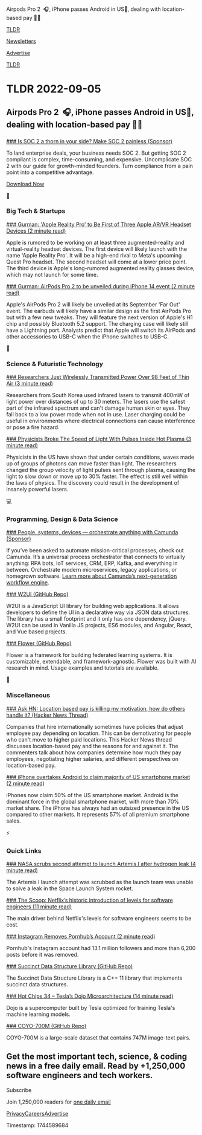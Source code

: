 Airpods Pro 2  🎧, iPhone passes Android in US📱, dealing with location-based pay 👨‍💻

[TLDR](/)

[Newsletters](/newsletters)

[Advertise](https://advertise.tldr.tech/)

[TLDR](/)

# TLDR 2022-09-05

## Airpods Pro 2  🎧, iPhone passes Android in US📱, dealing with location-based pay 👨‍💻

### 

[### Is SOC 2 a thorn in your side? Make SOC 2 painless (Sponsor)](https://vpdae.com/redirect/ctcu2lfg2f1goj7q7w8yirumohy)

To land enterprise deals, your business needs SOC 2. But getting SOC 2 compliant is complex, time-consuming, and expensive. Uncomplicate SOC 2 with our guide for growth-minded founders. Turn compliance from a pain point into a competitive advantage.

[Download Now](https://vpdae.com/redirect/ctcu2lfg2f1goj7q7w8yirumohy)

📱

### Big Tech & Startups

[### Gurman: 'Apple Reality Pro' to Be First of Three Apple AR/VR Headset Devices (2 minute read)](https://www.macrumors.com/2022/09/04/apple-reality-pro-to-be-first-of-three-headsets/)

Apple is rumored to be working on at least three augmented-reality and virtual-reality headset devices. The first device will likely launch with the name 'Apple Reality Pro'. It will be a high-end rival to Meta's upcoming Quest Pro headset. The second headset will come at a lower price point. The third device is Apple's long-rumored augmented reality glasses device, which may not launch for some time.

[### Gurman: AirPods Pro 2 to be unveiled during iPhone 14 event (2 minute read)](https://9to5mac.com/2022/09/04/airpods-pro-2-iphone-14-event-announcement/)

Apple's AirPods Pro 2 will likely be unveiled at its September 'Far Out' event. The earbuds will likely have a similar design as the first AirPods Pro but with a few new tweaks. They will feature the next version of Apple's H1 chip and possibly Bluetooth 5.2 support. The charging case will likely still have a Lightning port. Analysts predict that Apple will switch its AirPods and other accessories to USB-C when the iPhone switches to USB-C.

🚀

### Science & Futuristic Technology

[### Researchers Just Wirelessly Transmitted Power Over 98 Feet of Thin Air (3 minute read)](https://www.sciencealert.com/researchers-just-wirelessly-transmitted-power-over-98-feet-of-thin-air)

Researchers from South Korea used infrared lasers to transmit 400mW of light power over distances of up to 30 meters. The lasers use the safest part of the infrared spectrum and can't damage human skin or eyes. They fall back to a low power mode when not in use. Laser charging could be useful in environments where electrical connections can cause interference or pose a fire hazard.

[### Physicists Broke The Speed of Light With Pulses Inside Hot Plasma (3 minute read)](https://www.sciencealert.com/physicists-broke-the-speed-of-light-with-pulses-inside-hot-plasma)

Physicists in the US have shown that under certain conditions, waves made up of groups of photons can move faster than light. The researchers changed the group velocity of light pulses sent through plasma, causing the light to slow down or move up to 30% faster. The effect is still well within the laws of physics. The discovery could result in the development of insanely powerful lasers.

💻

### Programming, Design & Data Science

[### People, systems, devices — orchestrate anything with Camunda (Sponsor)](https://go.camunda.com/process-orchestration-saas-trial-tldr/?utm_campaign=trial.camundacloud.en&amp;utm_source=tldr&amp;utm_medium=paid_leadgen&amp;utm_content=september)

If you’ve been asked to automate mission-critical processes, check out Camunda. It’s a universal process orchestrator that connects to virtually anything: RPA bots, IoT services, CRM, ERP, Kafka, and everything in between. Orchestrate modern microservices, legacy applications, or homegrown software. [Learn more about Camunda’s next-generation workflow engine](https://go.camunda.com/process-orchestration-saas-trial-tldr/?utm_campaign=Trial.CamundaCloud.EN&utm_source=tldr&utm_medium=paid_leadgen&utm_content=september).

[### W2UI (GitHub Repo)](https://github.com/vitmalina/w2ui)

W2UI is a JavaScript UI library for building web applications. It allows developers to define the UI in a declarative way via JSON data structures. The library has a small footprint and it only has one dependency, jQuery. W2UI can be used in Vanilla JS projects, ES6 modules, and Angular, React, and Vue based projects.

[### Flower (GitHub Repo)](https://github.com/adap/flower)

Flower is a framework for building federated learning systems. It is customizable, extendable, and framework-agnostic. Flower was built with AI research in mind. Usage examples and tutorials are available.

🎁

### Miscellaneous

[### Ask HN: Location based pay is killing my motivation, how do others handle it? (Hacker News Thread)](https://news.ycombinator.com/item?id=32716770)

Companies that hire internationally sometimes have policies that adjust employee pay depending on location. This can be demotivating for people who can't move to higher paid locations. This Hacker News thread discusses location-based pay and the reasons for and against it. The commenters talk about how companies determine how much they pay employees, negotiating higher salaries, and different perspectives on location-based pay.

[### iPhone overtakes Android to claim majority of US smartphone market (2 minute read)](https://www.engadget.com/iphone-overtakes-android-us-market-share-223251196.html)

iPhones now claim 50% of the US smartphone market. Android is the dominant force in the global smartphone market, with more than 70% market share. The iPhone has always had an outsized presence in the US compared to other markets. It represents 57% of all premium smartphone sales.

⚡

### Quick Links

[### NASA scrubs second attempt to launch Artemis I after hydrogen leak (4 minute read)](https://arstechnica.com/science/2022/09/nasa-making-second-attempt-to-launch-the-sls-rocket/)

The Artemis I launch attempt was scrubbed as the launch team was unable to solve a leak in the Space Launch System rocket.

[### The Scoop: Netflix’s historic introduction of levels for software engineers (11 minute read)](https://blog.pragmaticengineer.com/netflix-levels/)

The main driver behind Netflix's levels for software engineers seems to be cost.

[### Instagram Removes Pornhub’s Account (2 minute read)](https://variety.com/2022/digital/news/instagram-bans-pornhub-account-removed-1235359364/)

Pornhub's Instagram account had 13.1 million followers and more than 6,200 posts before it was removed.

[### Succinct Data Structure Library (GitHub Repo)](https://github.com/simongog/sdsl-lite)

The Succinct Data Structure Library is a C++ 11 library that implements succinct data structures.

[### Hot Chips 34 – Tesla’s Dojo Microarchitecture (14 minute read)](https://chipsandcheese.com/2022/09/01/hot-chips-34-teslas-dojo-microarchitecture/)

Dojo is a supercomputer built by Tesla optimized for training Tesla's machine learning models.

[### COYO-700M (GitHub Repo)](https://github.com/kakaobrain/coyo-dataset)

COYO-700M is a large-scale dataset that contains 747M image-text pairs.

## Get the most important tech, science, & coding news in a free daily email. Read by +1,250,000 software engineers and tech workers.

Subscribe

Join 1,250,000 readers for [one daily email](/api/latest/tech)

[Privacy](/privacy)[Careers](https://jobs.ashbyhq.com/tldr.tech)[Advertise](/tech/advertise)

Timestamp: 1744589684